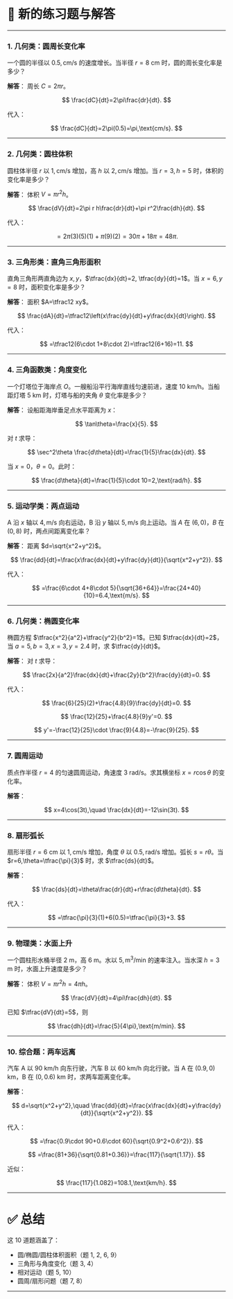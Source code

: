 
# 📘 新的练习题与解答

---

### 1. 几何类：圆周长变化率

一个圆的半径以 $0.5,\text{cm/s}$ 的速度增长。当半径 $r=8$ cm 时，圆的周长变化率是多少？

**解答**：
周长 $C=2\pi r$。

$$
\frac{dC}{dt}=2\pi\frac{dr}{dt}.
$$

代入：

$$
\frac{dC}{dt}=2\pi(0.5)=\pi,\text{cm/s}.
$$

---

### 2. 几何类：圆柱体积

圆柱体半径 $r$ 以 $1,\text{cm/s}$ 增加，高 $h$ 以 $2,\text{cm/s}$ 增加。当 $r=3, h=5$ 时，体积的变化率是多少？

**解答**：
体积 $V=\pi r^2 h$。

$$
\frac{dV}{dt}=2\pi r h\frac{dr}{dt}+\pi r^2\frac{dh}{dt}.
$$

代入：

$$
=2\pi(3)(5)(1)+\pi(9)(2)=30\pi+18\pi=48\pi.
$$

---

### 3. 三角形类：直角三角形面积

直角三角形两直角边为 $x,y$，$\tfrac{dx}{dt}=2, \tfrac{dy}{dt}=1$。当 $x=6,y=8$ 时，面积变化率是多少？

**解答**：
面积 $A=\tfrac12 xy$。

$$
\frac{dA}{dt}=\tfrac12\left(x\frac{dy}{dt}+y\frac{dx}{dt}\right).
$$

代入：

$$
=\tfrac12(6\cdot 1+8\cdot 2)=\tfrac12(6+16)=11.
$$

---

### 4. 三角函数类：角度变化

一个灯塔位于海岸点 $O$。一艘船沿平行海岸直线匀速前进，速度 $10$ km/h。当船距灯塔 $5$ km 时，灯塔与船的夹角 $\theta$ 变化率是多少？

**解答**：
设船距海岸垂足点水平距离为 $x$：

$$
\tan\theta=\frac{x}{5}.
$$

对 $t$ 求导：

$$
\sec^2\theta \frac{d\theta}{dt}=\frac{1}{5}\frac{dx}{dt}.
$$

当 $x=0$，$\theta=0$。此时：

$$
\frac{d\theta}{dt}=\frac{1}{5}\cdot 10=2,\text{rad/h}.
$$

---

### 5. 运动学类：两点运动

A 沿 $x$ 轴以 $4,\text{m/s}$ 向右运动，B 沿 $y$ 轴以 $5,\text{m/s}$ 向上运动。当 $A$ 在 $(6,0)$，$B$ 在 $(0,8)$ 时，两点间距离变化率？

**解答**：
距离 $d=\sqrt{x^2+y^2}$。

$$
\frac{dd}{dt}=\frac{x\frac{dx}{dt}+y\frac{dy}{dt}}{\sqrt{x^2+y^2}}.
$$

代入：

$$
=\frac{6\cdot 4+8\cdot 5}{\sqrt{36+64}}=\frac{24+40}{10}=6.4,\text{m/s}.
$$

---

### 6. 几何类：椭圆变化率

椭圆方程 $\tfrac{x^2}{a^2}+\tfrac{y^2}{b^2}=1$。已知 $\tfrac{dx}{dt}=2$，当 $a=5, b=3, x=3, y=2.4$ 时，求 $\tfrac{dy}{dt}$。

**解答**：
对 $t$ 求导：

$$
\frac{2x}{a^2}\frac{dx}{dt}+\frac{2y}{b^2}\frac{dy}{dt}=0.
$$

代入：

$$
\frac{6}{25}(2)+\frac{4.8}{9}\frac{dy}{dt}=0.
$$

$$
\frac{12}{25}+\frac{4.8}{9}y'=0.
$$

$$
y'=-\frac{12}{25}\cdot \frac{9}{4.8}=-\frac{9}{25}.
$$

---

### 7. 圆周运动

质点作半径 $r=4$ 的匀速圆周运动，角速度 $3$ rad/s。求其横坐标 $x=r\cos\theta$ 的变化率。

**解答**：

$$
x=4\cos(3t),\quad \frac{dx}{dt}=-12\sin(3t).
$$

---

### 8. 扇形弧长

扇形半径 $r=6$ cm 以 $1,\text{cm/s}$ 增加，角度 $\theta$ 以 $0.5,\text{rad/s}$ 增加。弧长 $s=r\theta$。当 $r=6,\theta=\tfrac{\pi}{3}$ 时，求 $\tfrac{ds}{dt}$。

**解答**：

$$
\frac{ds}{dt}=\theta\frac{dr}{dt}+r\frac{d\theta}{dt}.
$$

代入：

$$
=\tfrac{\pi}{3}(1)+6(0.5)=\tfrac{\pi}{3}+3.
$$

---

### 9. 物理类：水面上升

一个圆柱形水桶半径 $2$ m，高 $6$ m。水以 $5,\text{m}^3/\text{min}$ 的速率注入。当水深 $h=3$ m 时，水面上升速度是多少？

**解答**：
体积 $V=\pi r^2 h=4\pi h$。

$$
\frac{dV}{dt}=4\pi\frac{dh}{dt}.
$$

已知 $\tfrac{dV}{dt}=5$，则

$$
\frac{dh}{dt}=\frac{5}{4\pi},\text{m/min}.
$$

---

### 10. 综合题：两车远离

汽车 A 以 $90$ km/h 向东行驶，汽车 B 以 $60$ km/h 向北行驶。当 A 在 $(0.9,0)$ km，B 在 $(0,0.6)$ km 时，求两车距离变化率。

**解答**：

$$
d=\sqrt{x^2+y^2},\quad \frac{dd}{dt}=\frac{x\frac{dx}{dt}+y\frac{dy}{dt}}{\sqrt{x^2+y^2}}.
$$

代入：

$$
=\frac{0.9\cdot 90+0.6\cdot 60}{\sqrt{0.9^2+0.6^2}}.
$$

$$
=\frac{81+36}{\sqrt{0.81+0.36}}=\frac{117}{\sqrt{1.17}}.
$$

近似：

$$
\frac{117}{1.082}=108.1,\text{km/h}.
$$

---

# ✅ 总结

这 10 道题涵盖了：

* 圆/椭圆/圆柱体积面积（题 1, 2, 6, 9）
* 三角形与角度变化（题 3, 4）
* 相对运动（题 5, 10）
* 圆周/扇形问题（题 7, 8）

---


